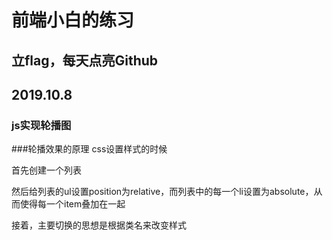 # 前端小白的练习
## 立flag，每天点亮Github

## 2019.10.8
### js实现轮播图

###轮播效果的原理
css设置样式的时候

首先创建一个列表

然后给列表的ul设置position为relative，而列表中的每一个li设置为absolute，从而使得每一个item叠加在一起

接着，主要切换的思想是根据类名来改变样式